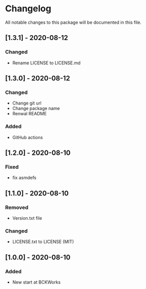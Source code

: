 # Changelog
All notable changes to this package will be documented in this file.

## [1.3.1] - 2020-08-12

### Changed

- Rename LICENSE to LICENSE.md

## [1.3.0] - 2020-08-12

### Changed

- Change git url
- Change package name
- Renwal README

### Added

- GitHub actions

## [1.2.0] - 2020-08-10

### Fixed

- fix asmdefs

## [1.1.0] - 2020-08-10

### Removed

- Version.txt file

### Changed

- LICENSE.txt to LICENSE (MIT)

## [1.0.0] - 2020-08-10

### Added 

- New start at BCKWorks
